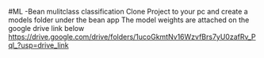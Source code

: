 #ML -Bean mulitclass classification
Clone Project to your pc and create a models folder under the bean app
The model weights are attached on the google drive link below
https://drive.google.com/drive/folders/1ucoGkmtNv16WzvfBrs7yU0zafRv_Pql_?usp=drive_link
